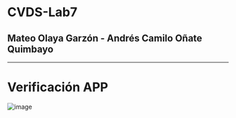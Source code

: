 # CVDS-Lab7
## Mateo Olaya Garzón - Andrés Camilo Oñate Quimbayo
--- 

# Verificación APP

![image](https://user-images.githubusercontent.com/63562181/225794808-694b8b67-4c32-4b80-bcf5-af52516627e5.png)
